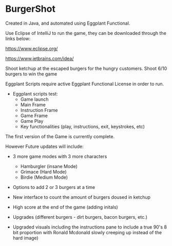 # BurgerShot
Created in Java, and automated using Eggplant Functional.

Use Eclipse of IntelliJ to run the game, they can be downloaded through the links below:

https://www.eclipse.org/

https://www.jetbrains.com/idea/

Shoot ketchup at the escaped burgers for the hungry customers.
Shoot 6/10 burgers to win the game


Eggplant Scripts require active Eggplant Functional License in order to run. 
- Eggplant scripts test:
    - Game launch
    - Main Frame
    - Instruction Frame
    - Game Frame
    - Game Play
    - Key functionalities (play, instructions, exit, keystrokes, etc)



The first version of the Game is currently complete.


However Future updates will include:
- 3 more game modes with 3 more characters 
    - Hamburgler (insane Mode)
    - Grimace (Hard Mode)
    - Birdie (Medium Mode)
    
- Options to add 2 or 3 burgers at a time
- New interface to count the amount of burgers doused in ketchup 
- High score at the end of the game (adding initals)
- Upgrades (different burgers - dirt burgers, bacon burgers, etc.)
- Upgraded visuals including the instructions pane to include a true 90's 8 bit proportion with Ronald Mcdonald slowly creeping up instead of the hard image)
